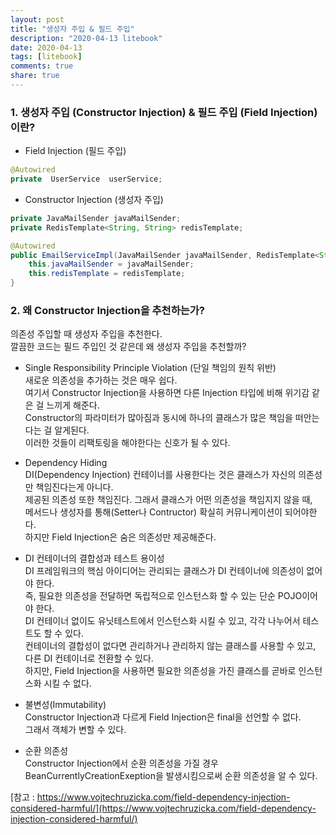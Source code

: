 ```yaml
---
layout: post
title: "생성자 주입 & 필드 주입"
description: "2020-04-13 litebook"
date: 2020-04-13
tags: [litebook]
comments: true
share: true
--- 
```


### 1. 생성자 주입 (Constructor Injection) & 필드 주입 (Field Injection) 이란?               
 
- Field Injection (필드 주입)      
            
```java                
@Autowired  
private  UserService  userService;  
```              

- Constructor Injection (생성자 주입)     
      
```java     
private JavaMailSender javaMailSender;  
private RedisTemplate<String, String> redisTemplate;   

@Autowired  
public EmailServiceImpl(JavaMailSender javaMailSender, RedisTemplate<String, String> redisTemplate){
    this.javaMailSender = javaMailSender;
    this.redisTemplate = redisTemplate;
}
```        

### 2. 왜 Constructor Injection을 추천하는가?           

의존성 주입할 때 생성자 주입을 추천한다.   
깔끔한 코드는 필드 주입인 것 같은데 왜 생성자 주입을 추천할까?   

- Single Responsibility Principle Violation (단일 책임의 원칙 위반)               
새로운 의존성을 추가하는 것은 매우 쉽다.                          
여기서 Constructor Injection을 사용하면 다른 Injection 타입에 비해 위기감 같은 걸 느끼게 해준다.                  
Constructor의 파라미터가 많아짐과 동시에 하나의 클래스가 많은 책임을 떠안는다는 걸 알게된다.                
이러한 것들이 리팩토링을 해야한다는 신호가 될 수 있다.                  

- Dependency Hiding                
DI(Dependency Injection) 컨테이너를 사용한다는 것은 클래스가 자신의 의존성만 책임진다는게 아니다.           
제공된 의존성 또한 책임진다. 그래서 클래스가 어떤 의존성을 책임지지 않을 때,           
메서드나 생성자를 통해(Setter나 Contructor) 확실히 커뮤니케이션이 되어야한다.           
하지만 Field Injection은 숨은 의존성만 제공해준다.          

- DI 컨테이너의 결합성과 테스트 용이성          
DI 프레임워크의 핵심 아이디어는 관리되는 클래스가 DI 컨테이너에 의존성이 없어야 한다.              
즉, 필요한 의존성을 전달하면 독립적으로 인스턴스화 할 수 있는 단순 POJO이어야 한다.                          
DI 컨테이너 없이도 유닛테스트에서 인스턴스화 시킬 수 있고, 각각 나누어서 테스트도 할 수 있다.                    
컨테이너의 결합성이 없다면 관리하거나 관리하지 않는 클래스를 사용할 수 있고,                       
다른 DI 컨테이너로 전환할 수 있다.               
하지만, Field Injection을 사용하면 필요한 의존성을 가진 클래스를 곧바로 인스턴스화 시킬 수 없다.                

- 불변성(Immutability)                 
Constructor Injection과 다르게 Field Injection은 final을 선언할 수 없다.       
그래서 객체가 변할 수 있다.      

- 순환 의존성      
Constructor Injection에서 순환 의존성을 가질 경우              
BeanCurrentlyCreationExeption을 발생시킴으로써 순환 의존성을 알 수 있다.             

[참고 : https://www.vojtechruzicka.com/field-dependency-injection-considered-harmful/](https://www.vojtechruzicka.com/field-dependency-injection-considered-harmful/)